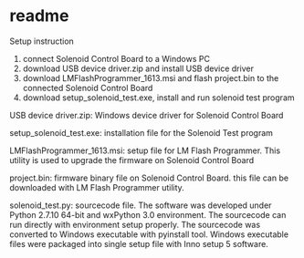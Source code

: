 # readme

Setup instruction
   1. connect Solenoid Control Board to a Windows PC
   2. download USB device driver.zip and install USB device driver
   3. download LMFlashProgrammer_1613.msi and flash project.bin to the connected Solenoid Control Board
   4. download setup_solenoid_test.exe, install and run solenoid test program




USB device driver.zip:         Windows device driver for Solenoid Control Board
   
setup_solenoid_test.exe:       installation file for the Solenoid Test program

LMFlashProgrammer_1613.msi:    setup file for LM Flash Programmer. This utility is used to upgrade the firmware on Solenoid Control Board

project.bin:                   firmware binary file on Solenoid Control Board. this file can be downloaded with LM Flash Programmer utility.
   
solenoid_test.py:              sourcecode file. The software was developed under Python 2.7.10 64-bit and wxPython 3.0 environment. The sourcecode can run directly with environment setup properly. The sourcecode was converted to Windows executable with pyinstall tool. Windows executable files were packaged into single setup file with Inno setup 5 software.
